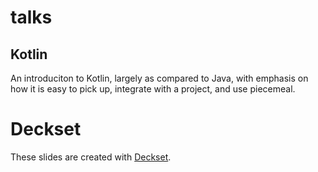 # talks

## Kotlin

An introduciton to Kotlin, largely as compared to Java, with emphasis on how it is easy to pick up, integrate with a project, and use piecemeal.

# Deckset

These slides are created with [Deckset](https://www.decksetapp.com/).
